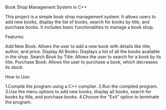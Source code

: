 Book Shop Management System in C++

This project is a simple book shop management system. It allows users to add new books, display the list of books, search for books by title, and purchase books. 
It includes basic functionalities to manage a book shop.

Features:

Add New Book: Allows the user to add a new book with details like title, author, and price.
Display All Books: Displays a list of all the books available in the shop.
Search Book by Title: Allows the user to search for a book by its title.
Purchase Book: Allows the user to purchase a book, which decreases its stock.

How to Use:

1.Compile the program using a C++ compiler.
2.Run the compiled program.
3.Use the menu options to add new books, display all books, search for books by title, and purchase books.
4.Choose the "Exit" option to terminate the program.
